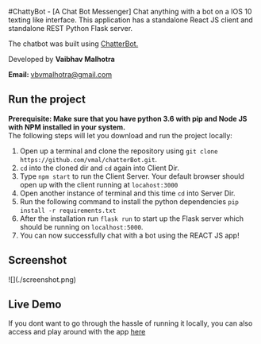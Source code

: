 #ChattyBot - [A Chat Bot Messenger]
Chat anything with a bot on a IOS 10 texting like interface. This application has a standalone React JS client and standalone REST Python Flask server. 
<br>

The chatbot was built using <a href='https://github.com/gunthercox/ChatterBot'> ChatterBot. </a><br>

Developed by <strong> Vaibhav Malhotra </strong>

<strong>Email: </strong> vbvmalhotra@gmail.com <br/>

<h2>Run the project</h2>
<strong>Prerequisite: Make sure that you have python 3.6 with pip and Node JS with NPM installed in your system.
 </strong>
<br>
The following steps will let you download and run the project locally: 

1. Open up a terminal and clone the repository using  `git clone https://github.com/vmal/chatterBot.git`.
2. `cd` into the cloned dir and `cd` again into Client Dir.
3. Type `npm start` to run the Client Server. Your default browser should open up with the client running at `locahost:3000`
4. Open another instance of terminal and this time `cd` into Server Dir.
5. Run the following command to install the python dependencies `pip install -r requirements.txt`
6. After the installation run `flask run` to start up the Flask server which should be running on `localhost:5000`.
7. You can now successfully chat with a bot using the REACT JS app!

 <h2>Screenshot</h2>
![](./screenshot.png)

 <h2>Live Demo</h2>
If you dont want to go through the hassle of running it locally, you can also access and play around with the app <a href='https://chatterbot-client.herokuapp.com/'>here</a>